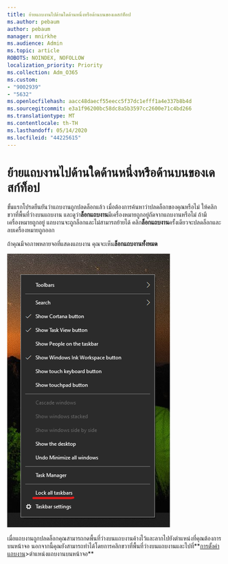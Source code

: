```yaml
---
title: ย้ายแถบงานไปด้านใดด้านหนึ่งหรือด้านบนของเดสก์ท็อป
ms.author: pebaum
author: pebaum
manager: mnirkhe
ms.audience: Admin
ms.topic: article
ROBOTS: NOINDEX, NOFOLLOW
localization_priority: Priority
ms.collection: Adm_O365
ms.custom:
- "9002939"
- "5632"
ms.openlocfilehash: aacc48daecf55eecc5f37dc1efff1a4e337b8b4d
ms.sourcegitcommit: e3a1f96200bc58dc8a5b3597cc2600e71c4bd266
ms.translationtype: MT
ms.contentlocale: th-TH
ms.lasthandoff: 05/14/2020
ms.locfileid: "44225615"
---
```

# <a name="move-the-taskbar-to-either-side-or-the-top-of-your-desktop"></a>ย้ายแถบงานไปด้านใดด้านหนึ่งหรือด้านบนของเดสก์ท็อป

ขั้นแรกโปรดยืนยันว่าแถบงานถูกปลดล็อกแล้ว เมื่อต้องการค้นหาว่าปลดล็อกของคุณหรือไม่ ให้คลิกขวาที่พื้นที่ว่างบนแถบงาน และดูว่า**ล็อกแถบงาน**มีเครื่องหมายถูกอยู่ถัดจากแถบงานหรือไม่ ถ้ามีเครื่องหมายถูกอยู่ แถบงานจะถูกล็อกและไม่สามารถย้ายได้ คลิก**ล็อกแถบงาน**ครั้งเดียวจะปลดล็อกและลบเครื่องหมายถูกออก

ถ้าคุณมีจอภาพหลายจอที่แสดงแถบงาน คุณจะเห็น**ล็อกแถบงานทั้งหมด**

![ล็อกแถบงานทั้งหมด](media/lock-all-taskbars.png)

เมื่อแถบงานถูกปลดล็อกคุณสามารถกดพื้นที่ว่างบนแถบงานค้างไว้และลากไปยังตําแหน่งที่คุณต้องการบนหน้าจอ นอกจากนี้คุณยังสามารถทําได้โดยการคลิกขวาที่พื้นที่ว่างบนแถบงานและไปที่**[การตั้งค่าแถบงาน](ms-settings:taskbar?activationSource=GetHelp)>ตําแหน่งแถบงานบนหน้าจอ**
